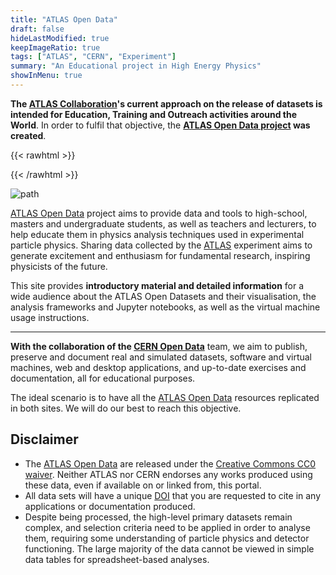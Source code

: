 ```yaml
---
title: "ATLAS Open Data"
draft: false
hideLastModified: true
keepImageRatio: true
tags: ["ATLAS", "CERN", "Experiment"]
summary: "An Educational project in High Energy Physics"
showInMenu: true
---
```

**The [ATLAS Collaboration](http://atlas.cern/resources/opendata)'s current approach on the release of datasets is intended for Education, Training and Outreach activities around the World**.
In order to fulfil that objective, the **[ATLAS Open Data project](http://opendata.atlas.cern) was created**.
&nbsp;

{{< rawhtml >}}
<script async src="https://unpkg.com/mermaid@8.2.3/dist/mermaid.min.js"></script>
{{< /rawhtml >}}

![path]("ATLAS-logo.gif")

[ATLAS Open Data](http://opendata.atlas.cern) project aims to provide data and tools to high-school, masters and undergraduate students, as well as teachers and lecturers, to help educate them in physics analysis techniques used in experimental particle physics. Sharing data collected by the [ATLAS](https://atlas.cern) experiment aims to generate excitement and enthusiasm for fundamental research, inspiring physicists of the future.

This site provides **introductory material and detailed information** for a wide audience about the ATLAS Open Datasets and their visualisation, the analysis frameworks and Jupyter notebooks, as well as the virtual machine usage instructions.

---


**With the collaboration of the [CERN Open Data](http://opendata.cern.ch)** team, we aim to publish, preserve and document real and simulated datasets, software and virtual machines, web and desktop applications, and up-to-date exercises and documentation, all for educational purposes.

The ideal scenario is to have all the [ATLAS Open Data](http://opendata.atlas.cern) resources replicated in both sites. We will do our best to reach this objective.


## <a name="atlas-disclaimer">Disclaimer</a>

* The [ATLAS Open Data](http://opendata.atlas.cern) are released under the [Creative Commons CC0 waiver](http://creativecommons.org/publicdomain/zero/1.0/).
Neither ATLAS nor CERN endorses any works produced using these data, even if available on or linked from, this portal.
* All data sets will have a unique [DOI](https://en.wikipedia.org/wiki/Digital_object_identifier) that you are requested to cite in any applications or documentation produced.
* Despite being processed, the high-level primary datasets remain complex, and selection criteria need to be applied in order to analyse them, requiring some understanding of particle physics and detector functioning. The large majority of the data cannot be viewed in simple data tables for spreadsheet-based analyses.
<!--
* No further development is foreseen for either the data released or the software version needed to analyse them.
 * The analysis methods and software have evolved since the released data were recorded.
 * More advanced techniques are used with recent data, but the software is not compatible out-of-the-box with older data samples.
-->
